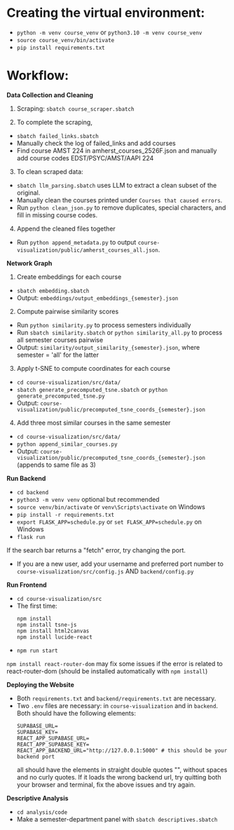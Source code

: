 # Creating the virtual environment:

- `python -m venv course_venv` or `python3.10 -m venv course_venv`
- `source course_venv/bin/activate`
- `pip install requirements.txt`

# Workflow:

**Data Collection and Cleaning**

1. Scraping:
   `sbatch course_scraper.sbatch`

2. To complete the scraping,
- `sbatch failed_links.sbatch`
- Manually check the log of failed_links and add courses
- Find course AMST 224 in amherst_courses_2526F.json and manually add course codes EDST/PSYC/AMST/AAPI 224

3. To clean scraped data:
- `sbatch llm_parsing.sbatch` uses LLM to extract a clean subset of the original.
- Manually clean the courses printed under `Courses that caused errors`.
- Run `python clean_json.py` to remove duplicates, special characters, and fill in missing course codes.

4. Append the cleaned files together
- Run `python append_metadata.py` to output `course-visualization/public/amherst_courses_all.json`.

**Network Graph**
1. Create embeddings for each course
- `sbatch embedding.sbatch`
- Output: `embeddings/output_embeddings_{semester}.json`

2. Compute pairwise similarity scores
- Run `python similarity.py` to process semesters individually
- Run `sbatch similarity.sbatch`  or `python similarity_all.py` to process all semester courses pairwise
- Output: `similarity/output_similarity_{semester}.json`, where semester = 'all' for the latter

3. Apply t-SNE to compute coordinates for each course
- `cd course-visualization/src/data/`
- `sbatch generate_precomputed_tsne.sbatch` or `python generate_precomputed_tsne.py`
- Output: `course-visualization/public/precomputed_tsne_coords_{semester}.json`

4. Add three most similar courses in the same semester
- `cd course-visualization/src/data/`
- `python append_similar_courses.py`
- Output: `course-visualization/public/precomputed_tsne_coords_{semester}.json` (appends to same file as 3)

**Run Backend**
- `cd backend`
- `python3 -m venv venv` optional but recommended
- `source venv/bin/activate` or `venv\Scripts\activate` on Windows
- `pip install -r requirements.txt`
- `export FLASK_APP=schedule.py` or `set FLASK_APP=schedule.py` on Windows
- `flask run`

If the search bar returns a "fetch" error, try changing the port.
- If you are a new user, add your username and preferred port number to `course-visualization/src/config.js` AND `backend/config.py`

**Run Frontend**
- `cd course-visualization/src`
- The first time:
   ```
   npm install
   npm install tsne-js
   npm install html2canvas
   npm install lucide-react
   ```
- `npm run start`

`npm install react-router-dom` may fix some issues if the error is related to react-router-dom (should be installed automatically with `npm install`)

**Deploying the Website**
- Both `requirements.txt` and `backend/requirements.txt` are necessary.
- Two `.env` files are necessary: in `course-visualization` and in `backend`. Both should have the following elements:
   ```
   SUPABASE_URL=
   SUPABASE_KEY=
   REACT_APP_SUPABASE_URL=
   REACT_APP_SUPABASE_KEY=
   REACT_APP_BACKEND_URL="http://127.0.0.1:5000" # this should be your backend port
   ```
   all should have the elements in straight double quotes "", without spaces and no curly quotes.
   If it loads the wrong backend url, try quitting both your browser and terminal, fix the above issues and try again.

**Descriptive Analysis**
- `cd analysis/code`
- Make a semester-department panel with `sbatch descriptives.sbatch`
